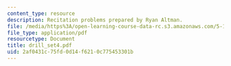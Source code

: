 ```yaml
---
content_type: resource
description: Recitation problems prepared by Ryan Altman.
file: /media/https%3A/open-learning-course-data-rc.s3.amazonaws.com/5-13-organic-chemistry-ii-fall-2003/2af0431c75fd0d14f6210c775453301b_drill_set4.pdf
file_type: application/pdf
resourcetype: Document
title: drill_set4.pdf
uid: 2af0431c-75fd-0d14-f621-0c775453301b
---
```

